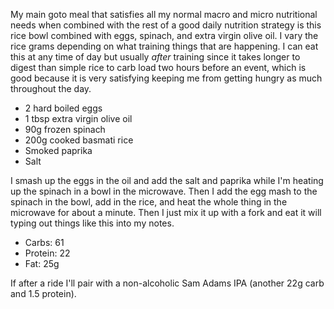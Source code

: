 My main goto meal that satisfies all my normal macro and micro nutritional needs when combined with the rest of a good daily nutrition strategy is this rice bowl combined with eggs, spinach, and extra virgin olive oil. I vary the rice grams depending on what training things that are happening. I can eat this at any time of day but usually _after_ training since it takes longer to digest than simple rice to carb load two hours before an event, which is good because it is very satisfying keeping me from getting hungry as much throughout the day.

- 2 hard boiled eggs
- 1 tbsp extra virgin olive oil
- 90g frozen spinach
- 200g cooked basmati rice
- Smoked paprika
- Salt

I smash up the eggs in the oil and add the salt and paprika while I'm heating up the spinach in a bowl in the microwave. Then I add the egg mash to the spinach in the bowl, add in the rice, and heat the whole thing in the microwave for about a minute. Then I just mix it up with a fork and eat it will typing out things like this into my notes.

- Carbs: 61
- Protein: 22
- Fat: 25g

If after a ride I'll pair with a non-alcoholic Sam Adams IPA (another 22g carb and 1.5 protein).

